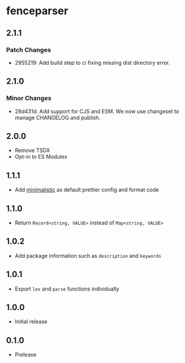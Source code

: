 # fenceparser

## 2.1.1

### Patch Changes

- 2955219: Add build step to ci fixing missing dist directory error.

## 2.1.0

### Minor Changes

- 28d431d: Add support for CJS and ESM. We now use changeset to manage CHANGELOG and publish.

## 2.0.0

- Remove TSDX
- Opt-in to ES Modules

## 1.1.1

- Add [minimalistic](https://npm.im/minimalistic) as default prettier config and format code

## 1.1.0

- Return `Record<string, VALUE>` instead of `Map<string, VALUE>`

## 1.0.2

- Add package information such as `description` and `keywords`

## 1.0.1

- Export `lex` and `parse` functions individually

## 1.0.0

- Initial release

## 0.1.0

- Prelease
